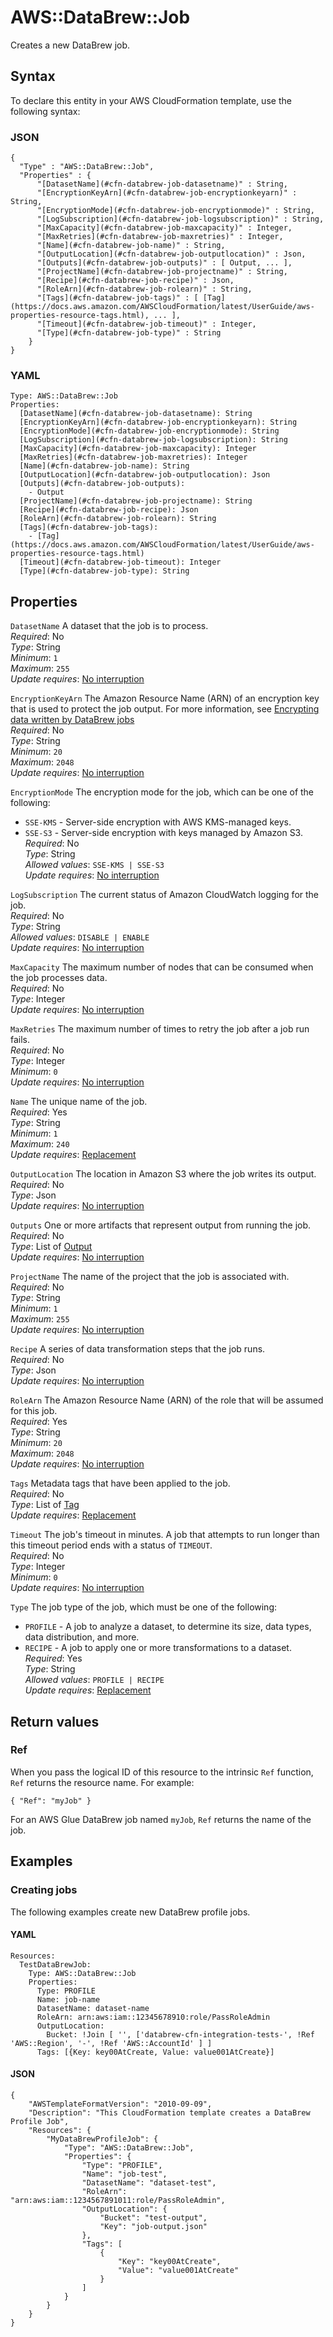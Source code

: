 # AWS::DataBrew::Job<a name="aws-resource-databrew-job"></a>

Creates a new DataBrew job\.

## Syntax<a name="aws-resource-databrew-job-syntax"></a>

To declare this entity in your AWS CloudFormation template, use the following syntax:

### JSON<a name="aws-resource-databrew-job-syntax.json"></a>

```
{
  "Type" : "AWS::DataBrew::Job",
  "Properties" : {
      "[DatasetName](#cfn-databrew-job-datasetname)" : String,
      "[EncryptionKeyArn](#cfn-databrew-job-encryptionkeyarn)" : String,
      "[EncryptionMode](#cfn-databrew-job-encryptionmode)" : String,
      "[LogSubscription](#cfn-databrew-job-logsubscription)" : String,
      "[MaxCapacity](#cfn-databrew-job-maxcapacity)" : Integer,
      "[MaxRetries](#cfn-databrew-job-maxretries)" : Integer,
      "[Name](#cfn-databrew-job-name)" : String,
      "[OutputLocation](#cfn-databrew-job-outputlocation)" : Json,
      "[Outputs](#cfn-databrew-job-outputs)" : [ Output, ... ],
      "[ProjectName](#cfn-databrew-job-projectname)" : String,
      "[Recipe](#cfn-databrew-job-recipe)" : Json,
      "[RoleArn](#cfn-databrew-job-rolearn)" : String,
      "[Tags](#cfn-databrew-job-tags)" : [ [Tag](https://docs.aws.amazon.com/AWSCloudFormation/latest/UserGuide/aws-properties-resource-tags.html), ... ],
      "[Timeout](#cfn-databrew-job-timeout)" : Integer,
      "[Type](#cfn-databrew-job-type)" : String
    }
}
```

### YAML<a name="aws-resource-databrew-job-syntax.yaml"></a>

```
Type: AWS::DataBrew::Job
Properties: 
  [DatasetName](#cfn-databrew-job-datasetname): String
  [EncryptionKeyArn](#cfn-databrew-job-encryptionkeyarn): String
  [EncryptionMode](#cfn-databrew-job-encryptionmode): String
  [LogSubscription](#cfn-databrew-job-logsubscription): String
  [MaxCapacity](#cfn-databrew-job-maxcapacity): Integer
  [MaxRetries](#cfn-databrew-job-maxretries): Integer
  [Name](#cfn-databrew-job-name): String
  [OutputLocation](#cfn-databrew-job-outputlocation): Json
  [Outputs](#cfn-databrew-job-outputs): 
    - Output
  [ProjectName](#cfn-databrew-job-projectname): String
  [Recipe](#cfn-databrew-job-recipe): Json
  [RoleArn](#cfn-databrew-job-rolearn): String
  [Tags](#cfn-databrew-job-tags): 
    - [Tag](https://docs.aws.amazon.com/AWSCloudFormation/latest/UserGuide/aws-properties-resource-tags.html)
  [Timeout](#cfn-databrew-job-timeout): Integer
  [Type](#cfn-databrew-job-type): String
```

## Properties<a name="aws-resource-databrew-job-properties"></a>

`DatasetName`  <a name="cfn-databrew-job-datasetname"></a>
A dataset that the job is to process\.  
*Required*: No  
*Type*: String  
*Minimum*: `1`  
*Maximum*: `255`  
*Update requires*: [No interruption](https://docs.aws.amazon.com/AWSCloudFormation/latest/UserGuide/using-cfn-updating-stacks-update-behaviors.html#update-no-interrupt)

`EncryptionKeyArn`  <a name="cfn-databrew-job-encryptionkeyarn"></a>
The Amazon Resource Name \(ARN\) of an encryption key that is used to protect the job output\. For more information, see [Encrypting data written by DataBrew jobs](https://docs.aws.amazon.com/databrew/latest/dg/encryption-security-configuration.html)   
*Required*: No  
*Type*: String  
*Minimum*: `20`  
*Maximum*: `2048`  
*Update requires*: [No interruption](https://docs.aws.amazon.com/AWSCloudFormation/latest/UserGuide/using-cfn-updating-stacks-update-behaviors.html#update-no-interrupt)

`EncryptionMode`  <a name="cfn-databrew-job-encryptionmode"></a>
The encryption mode for the job, which can be one of the following:  
+  `SSE-KMS` \- Server\-side encryption with AWS KMS\-managed keys\.
+  `SSE-S3` \- Server\-side encryption with keys managed by Amazon S3\.
*Required*: No  
*Type*: String  
*Allowed values*: `SSE-KMS | SSE-S3`  
*Update requires*: [No interruption](https://docs.aws.amazon.com/AWSCloudFormation/latest/UserGuide/using-cfn-updating-stacks-update-behaviors.html#update-no-interrupt)

`LogSubscription`  <a name="cfn-databrew-job-logsubscription"></a>
The current status of Amazon CloudWatch logging for the job\.  
*Required*: No  
*Type*: String  
*Allowed values*: `DISABLE | ENABLE`  
*Update requires*: [No interruption](https://docs.aws.amazon.com/AWSCloudFormation/latest/UserGuide/using-cfn-updating-stacks-update-behaviors.html#update-no-interrupt)

`MaxCapacity`  <a name="cfn-databrew-job-maxcapacity"></a>
The maximum number of nodes that can be consumed when the job processes data\.  
*Required*: No  
*Type*: Integer  
*Update requires*: [No interruption](https://docs.aws.amazon.com/AWSCloudFormation/latest/UserGuide/using-cfn-updating-stacks-update-behaviors.html#update-no-interrupt)

`MaxRetries`  <a name="cfn-databrew-job-maxretries"></a>
The maximum number of times to retry the job after a job run fails\.  
*Required*: No  
*Type*: Integer  
*Minimum*: `0`  
*Update requires*: [No interruption](https://docs.aws.amazon.com/AWSCloudFormation/latest/UserGuide/using-cfn-updating-stacks-update-behaviors.html#update-no-interrupt)

`Name`  <a name="cfn-databrew-job-name"></a>
The unique name of the job\.  
*Required*: Yes  
*Type*: String  
*Minimum*: `1`  
*Maximum*: `240`  
*Update requires*: [Replacement](https://docs.aws.amazon.com/AWSCloudFormation/latest/UserGuide/using-cfn-updating-stacks-update-behaviors.html#update-replacement)

`OutputLocation`  <a name="cfn-databrew-job-outputlocation"></a>
The location in Amazon S3 where the job writes its output\.  
*Required*: No  
*Type*: Json  
*Update requires*: [No interruption](https://docs.aws.amazon.com/AWSCloudFormation/latest/UserGuide/using-cfn-updating-stacks-update-behaviors.html#update-no-interrupt)

`Outputs`  <a name="cfn-databrew-job-outputs"></a>
One or more artifacts that represent output from running the job\.  
*Required*: No  
*Type*: List of [Output](aws-properties-databrew-job-output.md)  
*Update requires*: [No interruption](https://docs.aws.amazon.com/AWSCloudFormation/latest/UserGuide/using-cfn-updating-stacks-update-behaviors.html#update-no-interrupt)

`ProjectName`  <a name="cfn-databrew-job-projectname"></a>
The name of the project that the job is associated with\.  
*Required*: No  
*Type*: String  
*Minimum*: `1`  
*Maximum*: `255`  
*Update requires*: [No interruption](https://docs.aws.amazon.com/AWSCloudFormation/latest/UserGuide/using-cfn-updating-stacks-update-behaviors.html#update-no-interrupt)

`Recipe`  <a name="cfn-databrew-job-recipe"></a>
A series of data transformation steps that the job runs\.  
*Required*: No  
*Type*: Json  
*Update requires*: [No interruption](https://docs.aws.amazon.com/AWSCloudFormation/latest/UserGuide/using-cfn-updating-stacks-update-behaviors.html#update-no-interrupt)

`RoleArn`  <a name="cfn-databrew-job-rolearn"></a>
The Amazon Resource Name \(ARN\) of the role that will be assumed for this job\.  
*Required*: Yes  
*Type*: String  
*Minimum*: `20`  
*Maximum*: `2048`  
*Update requires*: [No interruption](https://docs.aws.amazon.com/AWSCloudFormation/latest/UserGuide/using-cfn-updating-stacks-update-behaviors.html#update-no-interrupt)

`Tags`  <a name="cfn-databrew-job-tags"></a>
Metadata tags that have been applied to the job\.  
*Required*: No  
*Type*: List of [Tag](https://docs.aws.amazon.com/AWSCloudFormation/latest/UserGuide/aws-properties-resource-tags.html)  
*Update requires*: [Replacement](https://docs.aws.amazon.com/AWSCloudFormation/latest/UserGuide/using-cfn-updating-stacks-update-behaviors.html#update-replacement)

`Timeout`  <a name="cfn-databrew-job-timeout"></a>
The job's timeout in minutes\. A job that attempts to run longer than this timeout period ends with a status of `TIMEOUT`\.  
*Required*: No  
*Type*: Integer  
*Minimum*: `0`  
*Update requires*: [No interruption](https://docs.aws.amazon.com/AWSCloudFormation/latest/UserGuide/using-cfn-updating-stacks-update-behaviors.html#update-no-interrupt)

`Type`  <a name="cfn-databrew-job-type"></a>
The job type of the job, which must be one of the following:  
+  `PROFILE` \- A job to analyze a dataset, to determine its size, data types, data distribution, and more\.
+  `RECIPE` \- A job to apply one or more transformations to a dataset\.
*Required*: Yes  
*Type*: String  
*Allowed values*: `PROFILE | RECIPE`  
*Update requires*: [Replacement](https://docs.aws.amazon.com/AWSCloudFormation/latest/UserGuide/using-cfn-updating-stacks-update-behaviors.html#update-replacement)

## Return values<a name="aws-resource-databrew-job-return-values"></a>

### Ref<a name="aws-resource-databrew-job-return-values-ref"></a>

When you pass the logical ID of this resource to the intrinsic `Ref` function, `Ref` returns the resource name\. For example:

 `{ "Ref": "myJob" }` 

For an AWS Glue DataBrew job named `myJob`, `Ref` returns the name of the job\. 

## Examples<a name="aws-resource-databrew-job--examples"></a>

### Creating jobs<a name="aws-resource-databrew-job--examples--Creating_jobs"></a>

The following examples create new DataBrew profile jobs\.

#### YAML<a name="aws-resource-databrew-job--examples--Creating_jobs--yaml"></a>

```
Resources:
  TestDataBrewJob:
    Type: AWS::DataBrew::Job
    Properties:
      Type: PROFILE
      Name: job-name
      DatasetName: dataset-name
      RoleArn: arn:aws:iam::12345678910:role/PassRoleAdmin
      OutputLocation:
        Bucket: !Join [ '', ['databrew-cfn-integration-tests-', !Ref 'AWS::Region', '-', !Ref 'AWS::AccountId' ] ]
      Tags: [{Key: key00AtCreate, Value: value001AtCreate}]
```

#### JSON<a name="aws-resource-databrew-job--examples--Creating_jobs--json"></a>

```
{
    "AWSTemplateFormatVersion": "2010-09-09",
    "Description": "This CloudFormation template creates a DataBrew Profile Job",
    "Resources": {
        "MyDataBrewProfileJob": {
            "Type": "AWS::DataBrew::Job",
            "Properties": {
                "Type": "PROFILE",
                "Name": "job-test",
                "DatasetName": "dataset-test",
                "RoleArn": "arn:aws:iam::1234567891011:role/PassRoleAdmin",
                "OutputLocation": {
                    "Bucket": "test-output",
                    "Key": "job-output.json"
                },
                "Tags": [
                    {
                        "Key": "key00AtCreate",
                        "Value": "value001AtCreate"
                    }
                ]
            }
        }
    }
}
```